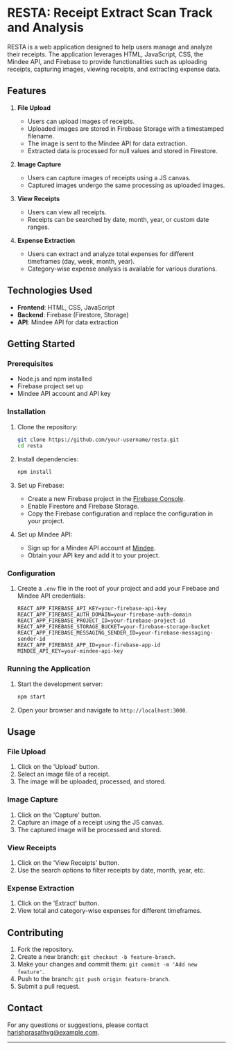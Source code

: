 

# RESTA: Receipt Extract Scan Track and Analysis

RESTA is a web application designed to help users manage and analyze their receipts. The application leverages HTML, JavaScript, CSS, the Mindee API, and Firebase to provide functionalities such as uploading receipts, capturing images, viewing receipts, and extracting expense data.

## Features
1. **File Upload**
   - Users can upload images of receipts.
   - Uploaded images are stored in Firebase Storage with a timestamped filename.
   - The image is sent to the Mindee API for data extraction.
   - Extracted data is processed for null values and stored in Firestore.

2. **Image Capture**
   - Users can capture images of receipts using a JS canvas.
   - Captured images undergo the same processing as uploaded images.

3. **View Receipts**
   - Users can view all receipts.
   - Receipts can be searched by date, month, year, or custom date ranges.

4. **Expense Extraction**
   - Users can extract and analyze total expenses for different timeframes (day, week, month, year).
   - Category-wise expense analysis is available for various durations.

## Technologies Used
- **Frontend**: HTML, CSS, JavaScript
- **Backend**: Firebase (Firestore, Storage)
- **API**: Mindee API for data extraction

## Getting Started

### Prerequisites
- Node.js and npm installed
- Firebase project set up
- Mindee API account and API key

### Installation
1. Clone the repository:
   ```bash
   git clone https://github.com/your-username/resta.git
   cd resta
   ```

2. Install dependencies:
   ```bash
   npm install
   ```

3. Set up Firebase:
   - Create a new Firebase project in the [Firebase Console](https://console.firebase.google.com/).
   - Enable Firestore and Firebase Storage.
   - Copy the Firebase configuration and replace the configuration in your project.

4. Set up Mindee API:
   - Sign up for a Mindee API account at [Mindee](https://www.mindee.com/).
   - Obtain your API key and add it to your project.

### Configuration
1. Create a `.env` file in the root of your project and add your Firebase and Mindee API credentials:
   ```env
   REACT_APP_FIREBASE_API_KEY=your-firebase-api-key
   REACT_APP_FIREBASE_AUTH_DOMAIN=your-firebase-auth-domain
   REACT_APP_FIREBASE_PROJECT_ID=your-firebase-project-id
   REACT_APP_FIREBASE_STORAGE_BUCKET=your-firebase-storage-bucket
   REACT_APP_FIREBASE_MESSAGING_SENDER_ID=your-firebase-messaging-sender-id
   REACT_APP_FIREBASE_APP_ID=your-firebase-app-id
   MINDEE_API_KEY=your-mindee-api-key
   ```

### Running the Application
1. Start the development server:
   ```bash
   npm start
   ```

2. Open your browser and navigate to `http://localhost:3000`.

## Usage
### File Upload
1. Click on the 'Upload' button.
2. Select an image file of a receipt.
3. The image will be uploaded, processed, and stored.

### Image Capture
1. Click on the 'Capture' button.
2. Capture an image of a receipt using the JS canvas.
3. The captured image will be processed and stored.

### View Receipts
1. Click on the 'View Receipts' button.
2. Use the search options to filter receipts by date, month, year, etc.

### Expense Extraction
1. Click on the 'Extract' button.
2. View total and category-wise expenses for different timeframes.

## Contributing
1. Fork the repository.
2. Create a new branch: `git checkout -b feature-branch`.
3. Make your changes and commit them: `git commit -m 'Add new feature'`.
4. Push to the branch: `git push origin feature-branch`.
5. Submit a pull request.


## Contact
For any questions or suggestions, please contact [harishprasathvg@example.com](mailto:your-email@example.com).

---
